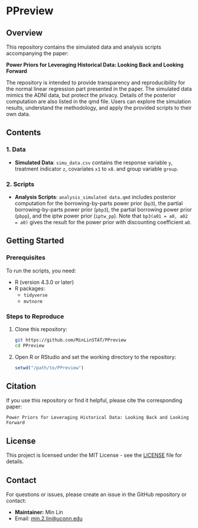 # PPreview

## Overview

This repository contains the simulated data and analysis scripts accompanying the paper:

**Power Priors for Leveraging Historical Data: Looking Back and Looking Forward**

The repository is intended to provide transparency and reproducibility for the normal linear regression part presented in the paper. The simulated data mimics the ADNI data, but protect the privacy. Details of the posterior computation are also listed in the qmd file. Users can explore the simulation results, understand the methodology, and apply the provided scripts to their own data.

## Contents

### 1. Data

- **Simulated Data**: `simu_data.csv` contains the response variable `y`, treatment indicator `z`, covariates `x1` to `x8`. and group variable `group`.

### 2. Scripts

- **Analysis Scripts**: `analysis_simulated data.qmd` includes posterior computation for the borrowing-by-parts power prior (`bp3`), the partial borrowing-by-parts power prior (`pbp3`), the partial borrowing power prior (`pbpp`), and the iptw power prior (`iptw_pp`). Note that `bp3(a01 = a0, a02 = a0)` gives the result for the power prior with discounting coefficient `a0`.

## Getting Started

### Prerequisites

To run the scripts, you need:

- R (version 4.3.0 or later)
- R packages:
  - `tidyverse`
  - `mvtnorm`

### Steps to Reproduce

1. Clone this repository:
   ```bash
   git https://github.com/MinLinSTAT/PPreview
   cd PPreview
   ```
2. Open R or RStudio and set the working directory to the repository:
   ```R
   setwd("/path/to/PPreview")
   ```

## Citation

If you use this repository or find it helpful, please cite the corresponding paper:

```
Power Priors for Leveraging Historical Data: Looking Back and Looking Forward
```

## License

This project is licensed under the MIT License - see the [LICENSE](LICENSE) file for details.

## Contact

For questions or issues, please create an issue in the GitHub repository or contact:

- **Maintainer:** Min Lin
- Email: [min.2.lin@uconn.edu](mailto\:min.2.lin@uconn.edu)

